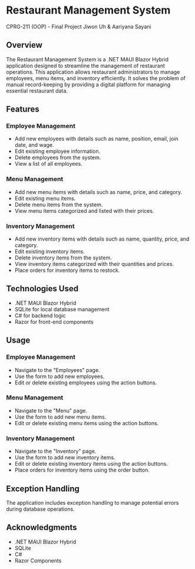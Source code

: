 # Restaurant Management System
CPRG-211 (OOP) - Final Project
Jiwon Uh & Aariyana Sayani

## Overview

The Restaurant Management System is a .NET MAUI Blazor Hybrid application designed to streamline the management of restaurant operations. This application allows restaurant administrators to manage employees, menu items, and inventory efficiently. It solves the problem of manual record-keeping by providing a digital platform for managing essential restaurant data.

## Features

### Employee Management
- Add new employees with details such as name, position, email, join date, and wage.
- Edit existing employee information.
- Delete employees from the system.
- View a list of all employees.

### Menu Management
- Add new menu items with details such as name, price, and category.
- Edit existing menu items.
- Delete menu items from the system.
- View menu items categorized and listed with their prices.

### Inventory Management
- Add new inventory items with details such as name, quantity, price, and category.
- Edit existing inventory items.
- Delete inventory items from the system.
- View inventory items categorized with their quantities and prices.
- Place orders for inventory items to restock.

## Technologies Used
- .NET MAUI Blazor Hybrid
- SQLite for local database management
- C# for backend logic
- Razor for front-end components

## Usage

### Employee Management
- Navigate to the "Employees" page.
- Use the form to add new employees.
- Edit or delete existing employees using the action buttons.

### Menu Management
- Navigate to the "Menu" page.
- Use the form to add new menu items.
- Edit or delete existing menu items using the action buttons.

### Inventory Management
- Navigate to the "Inventory" page.
- Use the form to add new inventory items.
- Edit or delete existing inventory items using the action buttons.
- Place orders for inventory items using the order button.

## Exception Handling
The application includes exception handling to manage potential errors during database operations.

## Acknowledgments
- .NET MAUI Blazor Hybrid
- SQLite
- C#
- Razor Components